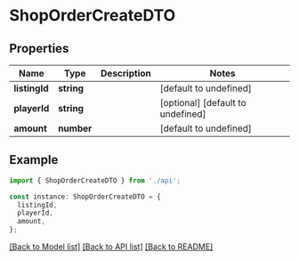 # ShopOrderCreateDTO

## Properties

| Name          | Type       | Description | Notes                             |
| ------------- | ---------- | ----------- | --------------------------------- |
| **listingId** | **string** |             | [default to undefined]            |
| **playerId**  | **string** |             | [optional] [default to undefined] |
| **amount**    | **number** |             | [default to undefined]            |

## Example

```typescript
import { ShopOrderCreateDTO } from './api';

const instance: ShopOrderCreateDTO = {
  listingId,
  playerId,
  amount,
};
```

[[Back to Model list]](../README.md#documentation-for-models) [[Back to API list]](../README.md#documentation-for-api-endpoints) [[Back to README]](../README.md)
